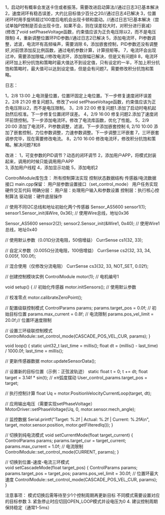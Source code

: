 1，启动时有概率会发送卡住或者振荡，需要改进启动算法//通过日志3已基本解决
2，速度闭环有稳态误差，大约比目标值少百分之20//通过日志4已解决
3，位置闭环时用手旋转超过100度后电机会出现卡顿和震动。//通过日志1已基本解决（尝试单独P控制是否会出现卡住，如果不会，则在误差较大时，对积分进行衰减）(修改了void setPhaseVoltage函数，约束值应该为正负电压除以2，而不是电压限制)
4，重新调整位置环PID参数//通过日志2已解决
5，添加电流环，PI参数调整，滤波，电流环有高频噪声，需要消除
6，添加嵌套控制，PID参数还没有调整好,对前馈添加反比例函数，通过电机参数计算，计算扭矩等。
7，电流环会出现过冲，需要添加限幅,//修改电流环，添加限幅已解决，但是又有问题8
8，电流环闭环加上积分抗饱和策略时最大值达不到设定值，只有设定的一半，不加上积分抗饱和策略时，最大值可以达到设定值，但是会有问题7。需要修改积分抗饱和策略。




日志：

1，2/8 13:00 上电测量位置，位置环固定上电位置。下一步修复速度闭环误差
2，2/8 21:20 修复问题3。修改了void setPhaseVoltage函数，约束值应该为正负电压除以2，而不是电压限制。
3，2/8 22:00 修复问题1.添加了启动时电机起劲然后校准。下一步修复位置闭环误差。
4，2/9 16:00 修复问题2.添加了速度闭环前馈控制。下一步添加电流环。修改了电流库函数，优化了性能。
5，2/9 20:00 添加了电流环，PI参数调整，滤波。下一步添加嵌套控制
6, 2/10 10:00 添加了嵌套控制，力位参数调整，力速参数调整。下一步调整三环嵌套
7，三环嵌套调参完毕，现在需要修改电流。
8，2/10 16:00 修改电流环，修改积分抗饱和策略。解决问题7和8







改进：
1，可变参数的PID调节？动态的闭环调节
2，添加用户APP，将模式封装起来，调用的时候只能调用用户APP   
3, 添加用户线程
4，添加显示功能
5，添加电机2


ControlModule库包含：
所有控制算法实现
控制状态数据结构
传感器/电流数据接口
main.cpp保留：
用户层参数设置接口（set_control_mode）
用户任务实现
硬件交互代码
明确分层：
用户层：处理用户输入和参数设置
控制层：执行核心控制算法
驱动层：硬件底层操作



// 使用不同I2C总线和地址初始化两个传感器
Sensor_AS5600 sensor1(1);
sensor1.Sensor_init(&Wire, 0x36);  // 使用Wire总线，地址0x36

Sensor_AS5600 sensor2(2);
sensor2.Sensor_init(&Wire1, 0x40); // 使用Wire1总线，地址0x40


// 使用默认参数（0.01Ω分流电阻，50倍增益）
CurrSense cs1(32, 33); 

// 自定义参数（0.005Ω分流电阻，100倍增益）
CurrSense cs2(32, 33, 34, 0.005f, 100.0f); 

// 混合使用（仅修改分流电阻）
CurrSense cs3(32, 33, NOT_SET, 0.02f); 



// 创建控制模块实例
ControlModule motor(1); // 电机编号1

void setup() {
  // 初始化传感器
  motor.initSensors(); // 使用默认参数
  
  // 校准零点
  motor.calibrateZeroPoint();

  // 配置级联控制模式
  ControlParams params;
  params.target_pos = 0.0f;    // 初始目标位置
  params.max_current = 0.8f;   // 电流限制
  params.pos_vel_limit = 20.0f;// 位置环速度限制
  
  // 设置三环级联控制模式
  ControlModule::set_control_mode(CASCADE_POS_VEL_CUR, params);
}

void loop() {
  static uint32_t last_time = millis();
  float dt = (millis() - last_time) / 1000.0f;
  last_time = millis();

  // 更新传感器数据
  motor.updateSensorData();

  // 设置新的目标位置（示例：正弦波轨迹）
  static float t = 0;
  t += dt;
  float target = 3.14f * sin(t); // ±π弧度摆动
  User_control_params.target_pos = target;

  // 执行控制计算
  float Uq = motor.PositionVelocityCurrentLoop(target, dt);
  
  // 应用输出电压（需要实现setPhaseVoltage）
  MotorDriver::setPhaseVoltage(Uq, 0, motor.sensor.mech_angle);

  // 监控数据
  Serial.printf("Target: %.2f | Actual: %.2f | Current: %.2fA\n", 
               target, motor.sensor.position, motor.getFilteredIq());
}






// 切换到纯电流模式
void setCurrentMode(float target_current) {
  ControlParams params;
  params.target_cur = target_current;
  params.max_current = 1.0f; // 电流限制
  ControlModule::set_control_mode(CURRENT, params);
}

// 切换到位置-速度-电流三环模式  
void setCascadeMode(float target_pos) {
  ControlParams params;
  params.target_pos = target_pos;
  params.pos_vel_limit = 30.0f; // 位置环最大速度
  ControlModule::set_control_mode(CASCADE_POS_VEL_CUR, params);
}


注意事项：
模式切换后需等待至少1个控制周期再更新目标
不同模式需要设置对应的目标参数
3. 紧急停止时应切回OPEN_LOOP模式并设电压为0
4. 建议控制周期保持稳定（通常1-5ms）